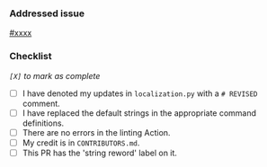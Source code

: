 ### Addressed issue
[#xxxx](https://issue-link)

### Checklist
*`[X]` to mark as complete*
- [ ] I have denoted my updates in `localization.py` with a `# REVISED` comment.
- [ ] I have replaced the default strings in the appropriate command definitions.
- [ ] There are no errors in the linting Action.
- [ ] My credit is in `CONTRIBUTORS.md`.
- [ ] This PR has the 'string reword' label on it.
